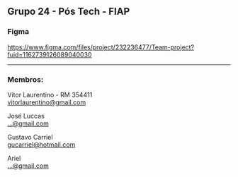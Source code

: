 ## Grupo 24 - Pós Tech - FIAP

### Figma
https://www.figma.com/files/project/232236477/Team-project?fuid=1162739126089040030

---

### Membros:

Vitor Laurentino - RM 354411 <br>
vitorlaurentino@gmail.com 

José Luccas <br>
...@gmail.com 

Gustavo Carriel<br>
gucarriel@hotmail.com

Ariel <br>
...@gmail.com 
